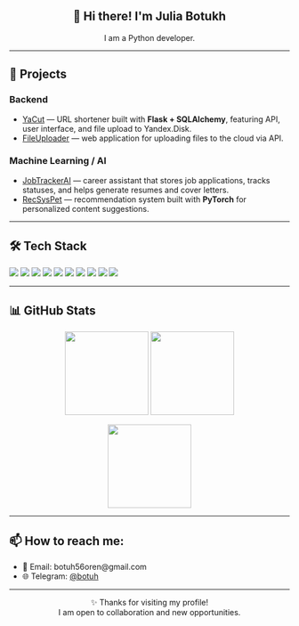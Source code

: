
<h2 align="center">👋 Hi there! I'm Julia Botukh</h2>

<p align="center">
I am a Python developer.<br>
</p>

<hr>

<h2>🚀 Projects</h2>

<h3>Backend</h3>
<ul>
  <li>
    <a href="https://github.com/username/yacut">YaCut</a> — URL shortener built with <b>Flask + SQLAlchemy</b>, featuring API, user interface, and file upload to Yandex.Disk.
  </li>
  <li>
    <a href="https://github.com/username/file-uploader">FileUploader</a> — web application for uploading files to the cloud via API.
  </li>
</ul>

<h3>Machine Learning / AI</h3>
<ul>
  <li>
    <a href="https://github.com/Botukh//job-tracker-ai">JobTrackerAI</a> — career assistant that stores job applications, tracks statuses, and helps generate resumes and cover letters.
  </li>
  <li>
    <a href="https://github.com/Botukh//recsys-pet">RecSysPet</a> — recommendation system built with <b>PyTorch</b> for personalized content suggestions.
  </li>
</ul>

<hr>

<h2>🛠️ Tech Stack</h2>

<p>
  <img src="https://img.shields.io/badge/Python-3776AB?style=for-the-badge&logo=python&logoColor=white" />
  <img src="https://img.shields.io/badge/Flask-000000?style=for-the-badge&logo=flask&logoColor=white" />
  <img src="https://img.shields.io/badge/Django-092E20?style=for-the-badge&logo=django&logoColor=white" />
  <img src="https://img.shields.io/badge/SQLAlchemy-CA4245?style=for-the-badge&logo=python&logoColor=white" />
  <img src="https://img.shields.io/badge/PostgreSQL-316192?style=for-the-badge&logo=postgresql&logoColor=white" />
  <img src="https://img.shields.io/badge/SQLite-003B57?style=for-the-badge&logo=sqlite&logoColor=white" />
  <img src="https://img.shields.io/badge/Docker-2496ED?style=for-the-badge&logo=docker&logoColor=white" />
  <img src="https://img.shields.io/badge/GitHub_Actions-2088FF?style=for-the-badge&logo=githubactions&logoColor=white"/>
  <img src="https://img.shields.io/badge/Nginx-009639?style=for-the-badge&logo=nginx&logoColor=white"/>
  <img src="https://img.shields.io/badge/Gunicorn-499848?style=for-the-badge&logo=gunicorn&logoColor=white"/>
</p>

<hr>

<h2>📊 GitHub Stats</h2>

<p align="center">
  <img src="https://github-readme-stats.vercel.app/api?username=USERNAME&show_icons=true&theme=tokyonight" height="150"/>
  <img src="https://github-readme-stats.vercel.app/api/top-langs/?username=USERNAME&layout=compact&theme=tokyonight" height="150"/>
</p>

<p align="center">
  <img src="https://streak-stats.demolab.com?user=USERNAME&theme=tokyonight" height="150"/>
</p>


<hr>

<h2>📫 How to reach me:</h2>
<ul>
  <li>📧 Email: botuh56oren@gmail.com</li>
  <li>🌐 Telegram: <a href="https://t.me/botuh">@botuh</a></li>
</ul>

<hr>

<p align="center">✨ Thanks for visiting my profile!<br>
I am open to collaboration and new opportunities.</p>
